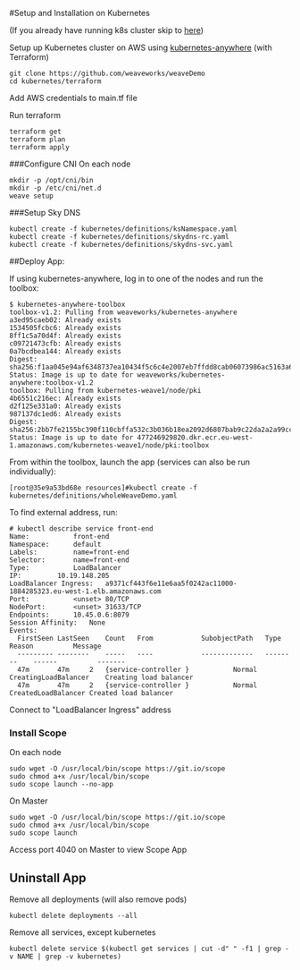 #Setup and Installation on Kubernetes

(If you already have running k8s cluster skip to [here](#deploy-app))

Setup up Kubernetes cluster on AWS using [kubernetes-anywhere](https://github.com/kubernetes/kubernetes-anywhere) (with Terraform)

```
git clone https://github.com/weaveworks/weaveDemo
cd kubernetes/terraform
```

Add AWS credentials to main.tf file

Run terraform

```
terraform get
terraform plan
terraform apply
```

###Configure CNI
On each node 

```
mkdir -p /opt/cni/bin
mkdir -p /etc/cni/net.d
weave setup
```

###Setup Sky DNS
```
kubectl create -f kubernetes/definitions/ksNamespace.yaml
kubectl create -f kubernetes/definitions/skydns-rc.yaml
kubectl create -f kubernetes/definitions/skydns-svc.yaml
```


##Deploy App:

If using kubernetes-anywhere, log in to one of the nodes and run the toolbox:
```
$ kubernetes-anywhere-toolbox
toolbox-v1.2: Pulling from weaveworks/kubernetes-anywhere
a3ed95caeb02: Already exists
1534505fcbc6: Already exists
8ff1c5a70d4f: Already exists
c09721473cfb: Already exists
0a7bcdbea144: Already exists
Digest: sha256:f1aa045e94af6348737ea10434f5c6c4e2007eb7ffdd8cab06073986ac5163a6
Status: Image is up to date for weaveworks/kubernetes-anywhere:toolbox-v1.2
toolbox: Pulling from kubernetes-weave1/node/pki
4b6551c216ec: Already exists
d2f125e331a0: Already exists
987137dc1ed6: Already exists
Digest: sha256:2bb7fe2155bc390f110cbffa532c3b036b18ea2092d6807bab9c22da2a2a99cc
Status: Image is up to date for 477246929820.dkr.ecr.eu-west-1.amazonaws.com/kubernetes-weave1/node/pki:toolbox
```

From within the toolbox, launch the app (services can also be run individually):
```
[root@35e9a53bd68e resources]#kubectl create -f kubernetes/definitions/wholeWeaveDemo.yaml
```

To find external address, run:
```
# kubectl describe service front-end
Name:			front-end
Namespace:		default
Labels:			name=front-end
Selector:		name=front-end
Type:			LoadBalancer
IP:			10.19.148.205
LoadBalancer Ingress:	a9371cf443f6e11e6aa5f0242ac11000-1884285323.eu-west-1.elb.amazonaws.com
Port:			<unset>	80/TCP
NodePort:		<unset>	31633/TCP
Endpoints:		10.45.0.6:8079
Session Affinity:	None
Events:
  FirstSeen	LastSeen	Count	From			SubobjectPath	Type		Reason			Message
  ---------	--------	-----	----			-------------	--------	------			-------
  47m		47m		2	{service-controller }			Normal		CreatingLoadBalancer	Creating load balancer
  47m		47m		2	{service-controller }			Normal		CreatedLoadBalancer	Created load balancer
  ```

Connect to "LoadBalancer Ingress" address

### Install Scope

On each node
```
sudo wget -O /usr/local/bin/scope https://git.io/scope
sudo chmod a+x /usr/local/bin/scope
sudo scope launch --no-app
```
On Master
```
sudo wget -O /usr/local/bin/scope https://git.io/scope
sudo chmod a+x /usr/local/bin/scope
sudo scope launch
```

Access port 4040 on Master to view Scope App

## Uninstall App

Remove all deployments (will also remove pods)
```
kubectl delete deployments --all
```
Remove all services, except kubernetes
```
kubectl delete service $(kubectl get services | cut -d" " -f1 | grep -v NAME | grep -v kubernetes)
```
